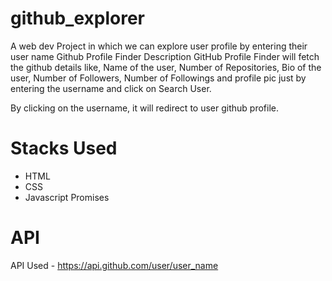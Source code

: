 # github_explorer
A web dev Project in which we can explore user profile by entering their user name
Github Profile Finder
Description
GitHub Profile Finder will fetch the github details like, Name of the user, Number of Repositories, Bio of the user, Number of Followers, Number of Followings and profile pic just by entering the username and click on Search User.

By clicking on the username, it will redirect to user github profile.

# Stacks Used
* HTML
* CSS
* Javascript Promises

# API
API Used - https://api.github.com/user/user_name


